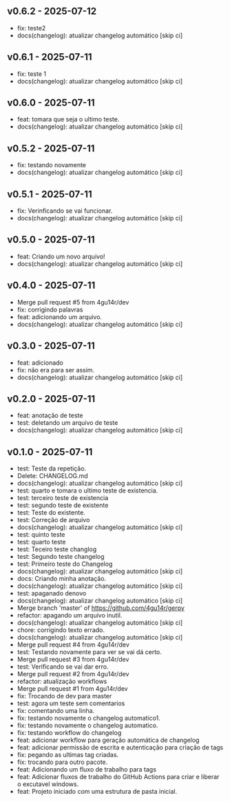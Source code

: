 ## v0.6.2 - 2025-07-12
- fix: teste2
- docs(changelog): atualizar changelog automático [skip ci]
## v0.6.1 - 2025-07-11
- fix: teste 1
- docs(changelog): atualizar changelog automático [skip ci]
## v0.6.0 - 2025-07-11
- feat: tomara que seja o ultimo teste.
- docs(changelog): atualizar changelog automático [skip ci]
## v0.5.2 - 2025-07-11
- fix: testando novamente
- docs(changelog): atualizar changelog automático [skip ci]
## v0.5.1 - 2025-07-11
- fix: Verinficando se vai funcionar.
- docs(changelog): atualizar changelog automático [skip ci]
## v0.5.0 - 2025-07-11
- feat: Criando um novo arquivo!
- docs(changelog): atualizar changelog automático [skip ci]
## v0.4.0 - 2025-07-11
- Merge pull request #5 from 4gu14r/dev
- fix: corrigindo palavras
- feat: adicionando um arquivo.
- docs(changelog): atualizar changelog automático [skip ci]
## v0.3.0 - 2025-07-11
- feat: adicionado
- fix: não era para ser assim.
- docs(changelog): atualizar changelog automático [skip ci]
## v0.2.0 - 2025-07-11
- feat: anotação de teste
- test: deletando um arquivo de teste
- docs(changelog): atualizar changelog automático [skip ci]
## v0.1.0 - 2025-07-11
- test: Teste da repetição.
- Delete:  CHANGELOG.md
- docs(changelog): atualizar changelog automático [skip ci]
- test: quarto e tomara o ultimo teste de existencia.
- test: terceiro teste de existencia
- test: segundo teste de existente
- test: Teste do existente.
- test: Correção de arquivo
- docs(changelog): atualizar changelog automático [skip ci]
- test: quinto teste
- test: quarto teste
- test: Teceiro teste changlog
- test: Segundo teste changelog
- test: Primeiro teste do Changelog
- docs(changelog): atualizar changelog automático [skip ci]
- docs: Criando minha anotação.
- docs(changelog): atualizar changelog automático [skip ci]
- test: apaganado denovo
- docs(changelog): atualizar changelog automático [skip ci]
- Merge branch 'master' of https://github.com/4gu14r/gerpy
- refactor: apagando um arquivo inutil.
- docs(changelog): atualizar changelog automático [skip ci]
- chore: corrigindo texto errado.
- docs(changelog): atualizar changelog automático [skip ci]
- Merge pull request #4 from 4gu14r/dev
- test: Testando novamente para ver se vai dá certo.
- Merge pull request #3 from 4gu14r/dev
- test: Verificando se vai dar erro.
- Merge pull request #2 from 4gu14r/dev
- refactor: atualização workflows
- Merge pull request #1 from 4gu14r/dev
- fix: Trocando de dev para master
- test: agora um teste sem comentarios
- fix: comentando uma linha.
- fix: testando novamente o changelog automatico1.
- fix: testando novamente o changelog automatico.
- fix: testando workflow do changelog
- feat: adicionar workflow para geração automática de changelog
- feat: adicionar permissão de escrita e autenticação para criação de tags
- fix: pegando as ultimas tag criadas.
- fix: trocando para outro pacote.
- feat: Adicionando um fluxo de trabalho para tags
- feat: Adicionar fluxos de trabalho do GitHub Actions para criar e liberar o excutavel windows.
- feat: Projeto iniciado com uma estrutura de pasta inicial.
